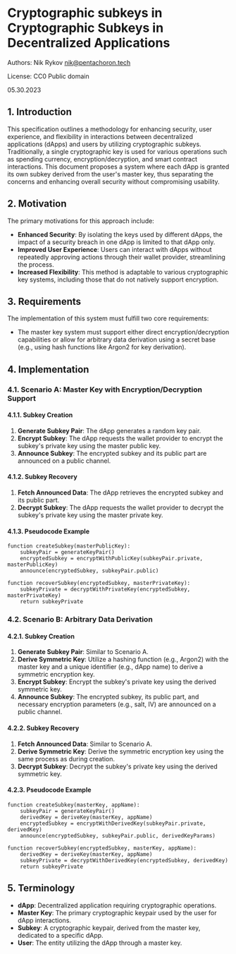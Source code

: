 # Cryptographic subkeys in Cryptographic Subkeys in Decentralized Applications
Authors: Nik Rykov <nik@pentachoron.tech>

License: CC0 Public domain

05.30.2023

## 1. Introduction

This specification outlines a methodology for enhancing security, user experience, and flexibility in interactions between decentralized applications (dApps) and users by utilizing cryptographic subkeys. Traditionally, a single cryptographic key is used for various operations such as spending currency, encryption/decryption, and smart contract interactions. This document proposes a system where each dApp is granted its own subkey derived from the user's master key, thus separating the concerns and enhancing overall security without compromising usability.

## 2. Motivation

The primary motivations for this approach include:
- **Enhanced Security**: By isolating the keys used by different dApps, the impact of a security breach in one dApp is limited to that dApp only.
- **Improved User Experience**: Users can interact with dApps without repeatedly approving actions through their wallet provider, streamlining the process.
- **Increased Flexibility**: This method is adaptable to various cryptographic key systems, including those that do not natively support encryption.

## 3. Requirements

The implementation of this system must fulfill two core requirements:
- The master key system must support either direct encryption/decryption capabilities or allow for arbitrary data derivation using a secret base (e.g., using hash functions like Argon2 for key derivation).

## 4. Implementation

### 4.1. Scenario A: Master Key with Encryption/Decryption Support

#### 4.1.1. Subkey Creation

1. **Generate Subkey Pair**: The dApp generates a random key pair.
2. **Encrypt Subkey**: The dApp requests the wallet provider to encrypt the subkey's private key using the master public key.
3. **Announce Subkey**: The encrypted subkey and its public part are announced on a public channel.

#### 4.1.2. Subkey Recovery

1. **Fetch Announced Data**: The dApp retrieves the encrypted subkey and its public part.
2. **Decrypt Subkey**: The dApp requests the wallet provider to decrypt the subkey's private key using the master private key.

#### 4.1.3. Pseudocode Example

```plaintext
function createSubkey(masterPublicKey):
    subkeyPair = generateKeyPair()
    encryptedSubkey = encryptWithPublicKey(subkeyPair.private, masterPublicKey)
    announce(encryptedSubkey, subkeyPair.public)

function recoverSubkey(encryptedSubkey, masterPrivateKey):
    subkeyPrivate = decryptWithPrivateKey(encryptedSubkey, masterPrivateKey)
    return subkeyPrivate
```

### 4.2. Scenario B: Arbitrary Data Derivation

#### 4.2.1. Subkey Creation

1. **Generate Subkey Pair**: Similar to Scenario A.
2. **Derive Symmetric Key**: Utilize a hashing function (e.g., Argon2) with the master key and a unique identifier (e.g., dApp name) to derive a symmetric encryption key.
3. **Encrypt Subkey**: Encrypt the subkey's private key using the derived symmetric key.
4. **Announce Subkey**: The encrypted subkey, its public part, and necessary encryption parameters (e.g., salt, IV) are announced on a public channel.

#### 4.2.2. Subkey Recovery

1. **Fetch Announced Data**: Similar to Scenario A.
2. **Derive Symmetric Key**: Derive the symmetric encryption key using the same process as during creation.
3. **Decrypt Subkey**: Decrypt the subkey's private key using the derived symmetric key.

#### 4.2.3. Pseudocode Example

```plaintext
function createSubkey(masterKey, appName):
    subkeyPair = generateKeyPair()
    derivedKey = deriveKey(masterKey, appName)
    encryptedSubkey = encryptWithDerivedKey(subkeyPair.private, derivedKey)
    announce(encryptedSubkey, subkeyPair.public, derivedKeyParams)

function recoverSubkey(encryptedSubkey, masterKey, appName):
    derivedKey = deriveKey(masterKey, appName)
    subkeyPrivate = decryptWithDerivedKey(encryptedSubkey, derivedKey)
    return subkeyPrivate
```

## 5. Terminology

- **dApp**: Decentralized application requiring cryptographic operations.
- **Master Key**: The primary cryptographic keypair used by the user for dApp interactions.
- **Subkey**: A cryptographic keypair, derived from the master key, dedicated to a specific dApp.
- **User**: The entity utilizing the dApp through a master key.
